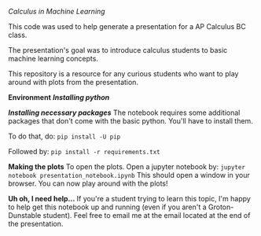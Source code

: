 *Calculus in Machine Learning*

This code was used to help generate a presentation for a AP Calculus BC class.

The presentation's goal was to introduce calculus students to basic machine learning concepts.

This repository is a resource for any curious students who want to play around with plots from the presentation.

**Environment**
***Installing python***

***Installing necessary packages***
The notebook requires some additional packages that don't come with the basic python. You'll have to install them.

To do that, do:
``
pip install -U pip
``

Followed by:
``
pip install -r requirements.txt
``

**Making the plots**
To open the plots. Open a jupyter notebook by:
``
jupyter notebook presentation_notebook.ipynb
``
This should open a window in your browser. You can now play around with the plots!

**Uh oh, I need help...**
If you're a student trying to learn this topic, I'm happy to help get this notebook up and running (even if you aren't a Groton-Dunstable student). Feel free to email me at the email located at the end of the presentation.
